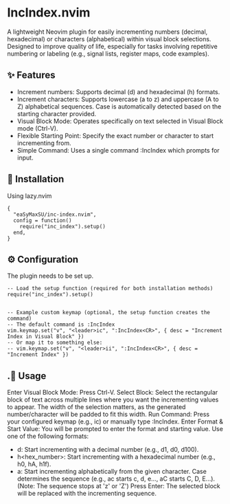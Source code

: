# IncIndex.nvim

A lightweight Neovim plugin for easily incrementing numbers (decimal, hexadecimal) or characters (alphabetical) within visual block selections. Designed to improve quality of life, especially for tasks involving repetitive numbering or labeling (e.g., signal lists, register maps, code examples).

## ✨ Features
- Increment numbers: Supports decimal (d) and hexadecimal (h) formats.
- Increment characters: Supports lowercase (a to z) and uppercase (A to Z) alphabetical sequences. Case is automatically detected based on the starting character provided.
- Visual Block Mode: Operates specifically on text selected in Visual Block mode (Ctrl-V).
- Flexible Starting Point: Specify the exact number or character to start incrementing from.
- Simple Command: Uses a single command :IncIndex which prompts for input.

## 💾 Installation
Using lazy.nvim
```
{
  "eaSyMaxSU/inc-index.nvim",
  config = function()
    require("inc_index").setup()
  end,
}
```

## ⚙️ Configuration
The plugin needs to be set up.
```
-- Load the setup function (required for both installation methods)
require("inc_index").setup()


-- Example custom keymap (optional, the setup function creates the command)
-- The default command is :IncIndex
vim.keymap.set("v", "<leader>ic", ":IncIndex<CR>", { desc = "Increment Index in Visual Block" })
-- Or map it to something else:
-- vim.keymap.set("v", "<leader>ii", ":IncIndex<CR>", { desc = "Increment Index" })
```

## .🚀 Usage
Enter Visual Block Mode: Press Ctrl-V.
Select Block: Select the rectangular block of text across multiple lines where you want the incrementing values to appear. The width of the selection matters, as the generated number/character will be padded to fit this width.
Run Command: Press your configured keymap (e.g., <leader>ic) or manually type :IncIndex<CR>.
Enter Format & Start Value: You will be prompted to enter the format and starting value.
Use one of the following formats:
- d<number>: Start incrementing with a decimal number (e.g., d1, d0, d100).
- h<hex_number>: Start incrementing with a hexadecimal number (e.g., h0, hA, h1f).
- a<character>: Start incrementing alphabetically from the given character. Case determines the sequence (e.g., ac starts c, d, e..., aC starts C, D, E...). (Note: The sequence stops at 'z' or 'Z')
Press Enter: The selected block will be replaced with the incrementing sequence.

